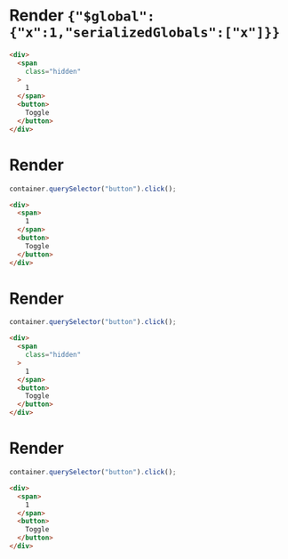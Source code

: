 # Render `{"$global":{"x":1,"serializedGlobals":["x"]}}`

```html
<div>
  <span
    class="hidden"
  >
    1
  </span>
  <button>
    Toggle
  </button>
</div>
```


# Render
```js
container.querySelector("button").click();
```
```html
<div>
  <span>
    1
  </span>
  <button>
    Toggle
  </button>
</div>
```


# Render
```js
container.querySelector("button").click();
```
```html
<div>
  <span
    class="hidden"
  >
    1
  </span>
  <button>
    Toggle
  </button>
</div>
```


# Render
```js
container.querySelector("button").click();
```
```html
<div>
  <span>
    1
  </span>
  <button>
    Toggle
  </button>
</div>
```
